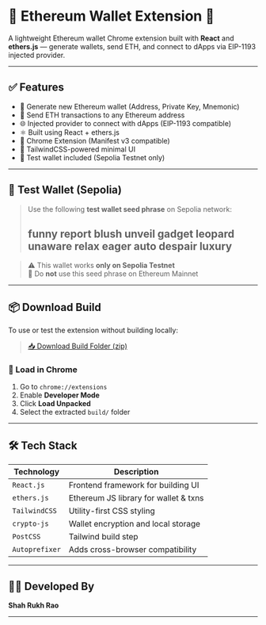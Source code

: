 # 🦊 Ethereum Wallet Extension 🔐

A lightweight Ethereum wallet Chrome extension built with **React** and **ethers.js** — generate wallets, send ETH, and connect to dApps via EIP-1193 injected provider.

---

## ✅ Features

- 🔐 Generate new Ethereum wallet (Address, Private Key, Mnemonic)
- 💸 Send ETH transactions to any Ethereum address
- 🌐 Injected provider to connect with dApps (EIP-1193 compatible)
- ⚛️ Built using React + ethers.js
- 🧩 Chrome Extension (Manifest v3 compatible)
- 🎨 TailwindCSS-powered minimal UI
- 🧪 Test wallet included (Sepolia Testnet only)

---

## 🧪 Test Wallet (Sepolia)

> Use the following **test wallet seed phrase** on Sepolia network:
> ## funny report blush unveil gadget leopard unaware relax eager auto despair luxury

> ⚠️ This wallet works **only on Sepolia Testnet**  
> 🚫 Do **not** use this seed phrase on Ethereum Mainnet

---

## 📦 Download Build

To use or test the extension without building locally:

> [📥 Download Build Folder (zip)](https://github.com/syncrao/Eth-Wallet-Extension/releases/download/v1.0.0/build.zip)

### 🧩 Load in Chrome

1. Go to `chrome://extensions`
2. Enable **Developer Mode**
3. Click **Load Unpacked**
4. Select the extracted `build/` folder

---

## 🛠 Tech Stack

| Technology       | Description                             |
|------------------|-----------------------------------------|
| `React.js`       | Frontend framework for building UI      |
| `ethers.js`      | Ethereum JS library for wallet & txns   |
| `TailwindCSS`    | Utility-first CSS styling               |
| `crypto-js`      | Wallet encryption and local storage     |
| `PostCSS`        | Tailwind build step                     |
| `Autoprefixer`   | Adds cross-browser compatibility        |

---

## 👨‍💻 Developed By

**Shah Rukh Rao**

---



